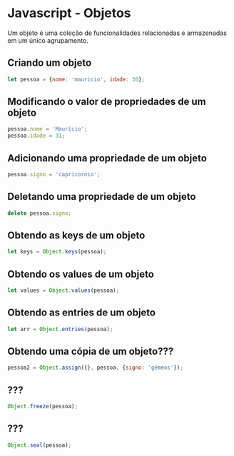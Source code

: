 # Javascript - Objetos

Um objeto é uma coleção de funcionalidades relacionadas e armazenadas em um único agrupamento.  

## Criando um objeto

~~~javascript
let pessoa = {nome: 'mauricio', idade: 30};
~~~

## Modificando o valor de propriedades de um objeto

~~~javascript
pessoa.nome = 'Maurício';  
pessoa.idade = 31;
~~~

## Adicionando uma propriedade de um objeto

~~~javascript
pessoa.signo = 'capricornio'; 
~~~

## Deletando uma propriedade de um objeto

~~~javascript
delete pessoa.signo;  
~~~

## Obtendo as keys de um objeto

~~~javascript
let keys = Object.keys(pessoa);     
~~~

## Obtendo os values de um objeto

~~~javascript
let values = Object.values(pessoa); 
~~~

## Obtendo as entries de um objeto

~~~javascript
let arr = Object.entries(pessoa);   
~~~

## Obtendo uma cópia de um objeto???

~~~javascript
pessoa2 = Object.assign({}, pessoa, {signo: 'gêmeos'}); 
~~~

## ???

~~~javascript
Object.freeze(pessoa);  
~~~

## ???

~~~javascript
Object.seal(pessoa);  
~~~
